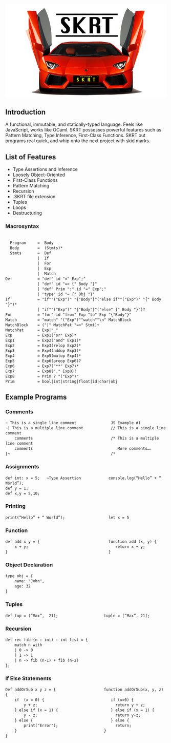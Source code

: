 ![alt text](SKRTLOGOREADME.png "Logo Title")
## Introduction
A functional, immutable, and statically-typed language. Feels like JavaScript, works like OCaml. SKRT possesses powerful features such as Pattern Matching, Type Inference, First-Class Functions. SKRT out programs real quick, and whip onto the next project with skid marks.

## List of Features

- Type Assertions and Inference
- Loosely Object-Oriented
- First-Class Functions
- Pattern Matching
- Recursion
- .SKRT file extension
- Tuples
- Loops
- Destructuring

### Macrosyntax
```

  Program     =  Body
  Body        =  (Stmts)*
  Stmts       =  Def                      
              |  If                       
              |  For
              |  Exp
              |  Match
Def           = "def" id "=" Exp";"
              | "def" id "=> {" Body "}"
              | "def" Prim ":" id "=" Exp";"
              | "type" id "= {" Obj "}"
If            = "if""("Exp")" "{"Body"}"("else if""("Exp")" "{" Body "}")*
              | "if""("Exp")" "{"Body"}"("else" {" Body "}")?
For           = "for" id "from" Exp "to" Exp "{"Body"}"
Match         = "match" "("Exp")""watch""\n" MatchBlock
MatchBlock    = ("|" MatchPat "=>" Stmt)+
MatchPat      = Exp|"_"
Exp           = Exp1("or" Exp)*
Exp1          = Exp2("and" Exp1)*
Exp2          = Exp3(relop Exp2)*
Exp3          = Exp4(addop Exp3)*
Exp4          = Exp5(mulop Exp4)*
Exp5          = Exp6(preop Exp6)?
Exp6          = Exp7("**" Exp7)*
Exp7          = Exp8("." Exp8)?
Exp8          = Prim ? "("Exp")"
Prim          = bool|int|string|float|id|char|obj
```
## Example Programs

### Comments

```
~ This is a single line comment               JS Example #1
~| This is a multiple line comment            // This is a single line comment
    comments                                  /* This is a multiple line comment
    comments                                     More comments….
|~                                            /*
```

### Assignments

```
def int: x = 5;   ~Type Assertion            console.log(“Hello” + “ World”);
def y = 1;
def x,y = 5,10;
```

### Printing
```
print(“Hello” + “ World”);                   let x = 5
```

### Function
```
def add x y = {                              function add (x, y) {
    x + y;                                      return x + y;
}                                            }
```

### Object Declaration

```
type obj = {
    name: "John",
    age: 32
}
```

### Tuples

```
def tup = (“Max”,  21);                    tuple = [“Max”, 21];
```

### Recursion

```
def rec fib (n : int) : int list = {        
    match n with                            
    | 0 -> 0                                
    | 1 -> 1
    | n -> fib (n-1) + fib (n-2)
};
```

### If Else Statements
```
Def addOrSub x y z = {                     function addOrSub(x, y, z) {
    if  (x = 0) {                             if (x=0) {
        y + z;                                  return y + z;
    } else if (x = 1) {                       } else if (x = 1) {
        y - z;                                  return y-z;
    } else {                                  } else {
        print("Error");                         return;
    }                                      }
}
```
